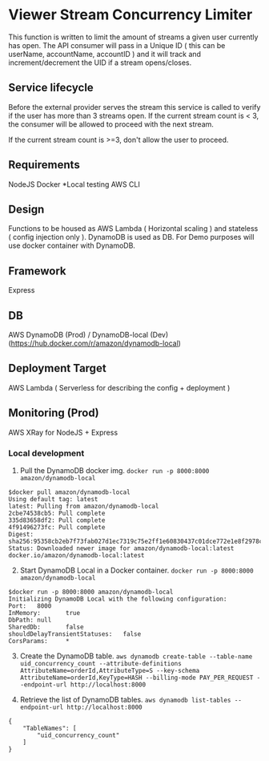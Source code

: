 # Viewer Stream Concurrency Limiter

This function is written to limit the amount of streams a given user currently has open.
The API consumer will pass in a Unique ID ( this can be userName, accountName, accountID ) and it will track and increment/decrement the UID if a stream opens/closes.

## Service lifecycle
Before the external provider serves the stream this service is called to verify if the user has more than 3 streams open.
If the current stream count is < 3, the consumer will be allowed to proceed with the next stream.
<insert success snip>

If the current stream count is >=3, don't allow the user to proceed.
<insert fail snip>

## Requirements
NodeJS
Docker *Local testing
AWS CLI

## Design
Functions to be housed as AWS Lambda ( Horizontal scaling ) and stateless ( config injection only ).
DynamoDB is used as DB. For Demo purposes will use docker container with DynamoDB.

## Framework
Express

## DB
AWS DynamoDB (Prod) / DynamoDB-local (Dev) (https://hub.docker.com/r/amazon/dynamodb-local)

## Deployment Target
AWS Lambda ( Serverless for describing the config + deployment )

## Monitoring (Prod)
AWS XRay for NodeJS + Express

### Local development
1. Pull the DynamoDB docker img. `docker run -p 8000:8000 amazon/dynamodb-local`
```
$docker pull amazon/dynamodb-local
Using default tag: latest
latest: Pulling from amazon/dynamodb-local
2cbe74538cb5: Pull complete
335d83658df2: Pull complete
4f91496273fc: Pull complete
Digest: sha256:95358cb2eb7f73fab027d1ec7319c75e2ff1e60830437c01dce772e1e8f2978c
Status: Downloaded newer image for amazon/dynamodb-local:latest
docker.io/amazon/dynamodb-local:latest
```

2. Start DynamoDB Local in a Docker container. `docker run -p 8000:8000 amazon/dynamodb-local`
```
$docker run -p 8000:8000 amazon/dynamodb-local
Initializing DynamoDB Local with the following configuration:
Port:   8000
InMemory:       true
DbPath: null
SharedDb:       false
shouldDelayTransientStatuses:   false
CorsParams:     *
```

3. Create the DynamoDB table. `aws dynamodb create-table --table-name uid_concurrency_count --attribute-definitions AttributeName=orderId,AttributeType=S --key-schema AttributeName=orderId,KeyType=HASH --billing-mode PAY_PER_REQUEST --endpoint-url http://localhost:8000`


4. Retrieve the list of DynamoDB tables. `aws dynamodb list-tables --endpoint-url http://localhost:8000`
```
{
    "TableNames": [
        "uid_concurrency_count"
    ]
}
```
